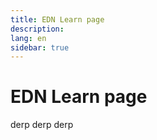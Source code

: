 ```yaml
---
title: EDN Learn page
description:
lang: en
sidebar: true
---
```


# EDN Learn page

derp derp derp
